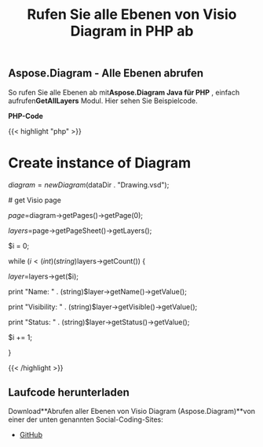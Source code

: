 ﻿---
title: Rufen Sie alle Ebenen von Visio Diagram in PHP ab
type: docs
weight: 20
url: /de/java/retrieve-all-layers-from-the-visio-diagram-in-php/
---
## **Aspose.Diagram - Alle Ebenen abrufen**
 So rufen Sie alle Ebenen ab mit**Aspose.Diagram Java für PHP** , einfach aufrufen**GetAllLayers** Modul. Hier sehen Sie Beispielcode.

**PHP-Code**

{{< highlight "php" >}}

 # Create instance of Diagram

$diagram = new Diagram($dataDir . "Drawing.vsd");

\# get Visio page

$page=$diagram->getPages()->getPage(0);

$layers=$page->getPageSheet()->getLayers();

$i = 0;

while ($i<(int)(string)$layers->getCount()) {

$layer=$layers->get($i);

print "Name: " . (string)$layer->getName()->getValue();

print "Visibility: " . (string)$layer->getVisible()->getValue();

print "Status: " . (string)$layer->getStatus()->getValue();

$i += 1;

}

{{< /highlight >}}
## **Laufcode herunterladen**
 Download**Abrufen aller Ebenen von Visio Diagram (Aspose.Diagram)**von einer der unten genannten Social-Coding-Sites:

- [GitHub](https://github.com/asposediagram/Aspose.Diagram-for-Java/blob/master/Plugins/Aspose_Diagram_Java_for_PHP/src/aspose/diagram/WorkingwithLayers/GetAllLayers.php)
